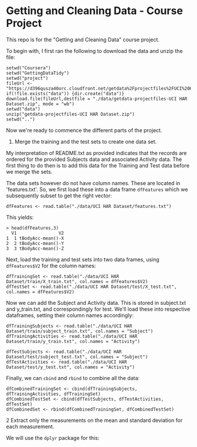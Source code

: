# Getting and Cleaning Data - Course Project
This repo is for the "Getting and Cleaning Data" course project.

To begin with, I first ran the following to download the data and unzip the file:
```
setwd("Coursera")
setwd("GettingDataTidy")
setwd("project")
fileUrl <- "https://d396qusza40orc.cloudfront.net/getdata%2Fprojectfiles%2FUCI%20HAR%20Dataset.zip"
if(!file.exists("data")) {dir.create("data")}
download.file(fileUrl,destfile = "./data/getdata-projectfiles-UCI HAR Dataset.zip", mode = "wb")
setwd("data")
unzip("getdata-projectfiles-UCI HAR Dataset.zip")
setwd("..")
```
Now we're ready to commence the different parts of the project.

1. Merge the training and the test sets to create one data set.

My interpretation of README.txt as provided indicates that the records are ordered for the provided Subjects data and associated Activity data. The first thing to do then is to add this data for the Training and Test data before we merge the sets.

The data sets however do not have column names. These are located in 'features.txt'. So, we first load these into a data frame `dfFeatures` which we subsequently subset to get the right vector:
```
dfFeatures <- read.table("./data/UCI HAR Dataset/features.txt")
```
This yields:
```
> head(dfFeatures,3)
  V1                V2
1  1 tBodyAcc-mean()-X
2  2 tBodyAcc-mean()-Y
3  3 tBodyAcc-mean()-Z
```
Next, load the training and test sets into two data frames, using `dfFeatures$V2` for the column names:
```
dfTrainingSet <- read.table("./data/UCI HAR Dataset/train/X_train.txt", col.names = dfFeatures$V2)
dfTestSet <- read.table("./data/UCI HAR Dataset/test/X_test.txt", col.names = dfFeatures$V2)
```
Now we can add the Subject and Activity data. This is stored in subject.txt and y_train.txt, and correspondingly for test. We'll load these into respective dataframes, setting their column names accordingly:
```
dfTrainingSubjects <- read.table("./data/UCI HAR Dataset/train/subject_train.txt", col.names = "Subject")
dfTrainingActivities <- read.table("./data/UCI HAR Dataset/train/y_train.txt", col.names = "Activity")

dfTestSubjects <- read.table("./data/UCI HAR Dataset/test/subject_test.txt", col.names = "Subject")
dfTestActivities <- read.table("./data/UCI HAR Dataset/test/y_test.txt", col.names = "Activity")
```
Finally, we can `cbind` and `rbind` to combine all the data:
```
dfCombinedTrainingSet <- cbind(dfTrainingSubjects, dfTrainingActivities, dfTrainingSet)
dfCombinedTestSet <- cbind(dfTestSubjects, dfTestActivities, dfTestSet)
dfCombinedSet <- rbind(dfCombinedTrainingSet, dfCombinedTestSet)
```

2 Extract only the measurements on the mean and standard deviation for each measurement.

We will use the `dplyr` package for this:
```

```
